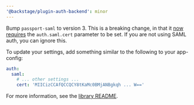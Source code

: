 ```yaml
---
'@backstage/plugin-auth-backend': minor
---
```


Bump `passport-saml` to version 3. This is a breaking change, in that it [now requires](https://github.com/node-saml/passport-saml/pull/548) the `auth.saml.cert` parameter to be set. If you are not using SAML auth, you can ignore this.

To update your settings, add something similar to the following to your app-config:

```yaml
auth:
  saml:
    # ... other settings ...
    cert: 'MIICizCCAfQCCQCY8tKaMc0BMjANBgkqh ... W=='
```

For more information, see the [library README](https://github.com/node-saml/passport-saml#security-and-signatures).
